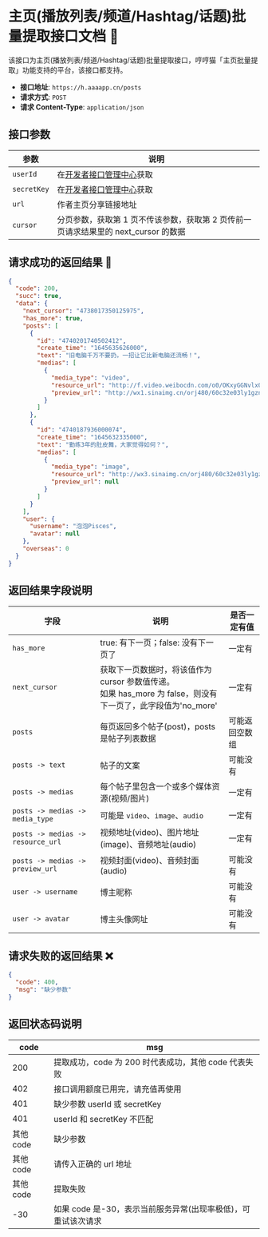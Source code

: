 # 主页(播放列表/频道/Hashtag/话题)批量提取接口文档 📄

该接口为主页(播放列表/频道/Hashtag/话题)批量提取接口，哼哼猫「主页批量提取」功能支持的平台，该接口都支持。

- **接口地址**: `https://h.aaaapp.cn/posts`
- **请求方式**: `POST`
- **请求 Content-Type**: `application/json`

## 接口参数

| 参数        | 说明                                                                                |
| ----------- | ----------------------------------------------------------------------------------- |
| `userId`    | 在[开发者接口管理中心](https://www.henghengmao.com/user/developer)获取              |
| `secretKey` | 在[开发者接口管理中心](https://www.henghengmao.com/user/developer)获取              |
| `url`       | 作者主页分享链接地址                                                                |
| `cursor`    | 分页参数，获取第 1 页不传该参数，获取第 2 页传前一页请求结果里的 next_cursor 的数据 |

## 请求成功的返回结果 🎉

```json
{
  "code": 200,
  "succ": true,
  "data": {
    "next_cursor": "4738017350125975",
    "has_more": true,
    "posts": [
      {
        "id": "4740201740502412",
        "create_time": "1645635626000",
        "text": "旧电脑千万不要扔，一招让它比新电脑还流畅！",
        "medias": [
          {
            "media_type": "video",
            "resource_url": "http://f.video.weibocdn.com/o0/OKxyGGNvlx07TZHhMZlC01041200jdfp0E010.mp4?label=mp4_720p&template=720x1056.24.0&ori=0&ps=1CwnkDw1GXwCQx&Expires=1645685774&ssig=reKoohgbtK&KID=unistore,video",
            "preview_url": "http://wx1.sinaimg.cn/orj480/60c32e03ly1gznxqvfvs5j20k00qpad8.jpg"
          }
        ]
      },
      {
        "id": "4740187936000074",
        "create_time": "1645632335000",
        "text": "勤练3年的肚皮舞，大家觉得如何？",
        "medias": [
          {
            "media_type": "image",
            "resource_url": "http://wx3.sinaimg.cn/orj480/60c32e03ly1gznw662vcxj20k00sw75q.jpg",
            "preview_url": null
          }
        ]
      }
    ],
    "user": {
      "username": "泡泡Pisces",
      "avatar": null
    },
    "overseas": 0
  }
}
```

## 返回结果字段说明

| 字段                              | 说明                                                                                                            | 是否一定有值   |
| --------------------------------- | --------------------------------------------------------------------------------------------------------------- | -------------- |
| `has_more`                        | true: 有下一页；false: 没有下一页了                                                                             | 一定有         |
| `next_cursor`                     | 获取下一页数据时，将该值作为 cursor 参数值传递。<br>如果 has_more 为 false，则没有下一页了，此字段值为'no_more' | 一定有         |
| `posts`                           | 每页返回多个帖子(post)，posts 是帖子列表数据                                                                    | 可能返回空数组 |
| `posts -> text`                   | 帖子的文案                                                                                                      | 可能没有       |
| `posts -> medias`                 | 每个帖子里包含一个或多个媒体资源(视频/图片)                                                                     | 一定有         |
| `posts -> medias -> media_type`   | 可能是 `video`、`image`、`audio`                                                                                | 一定有         |
| `posts -> medias -> resource_url` | 视频地址(video)、图片地址(image)、音频地址(audio)                                                               | 一定有         |
| `posts -> medias -> preview_url`  | 视频封面(video)、音频封面(audio)                                                                                | 可能没有       |
| `user -> username`                | 博主昵称                                                                                                        | 可能没有       |
| `user -> avatar`                  | 博主头像网址                                                                                                    | 可能没有       |

## 请求失败的返回结果 ❌

```json
{
  "code": 400,
  "msg": "缺少参数"
}
```

## 返回状态码说明

| code      | msg                                                           |
| --------- | ------------------------------------------------------------- |
| 200       | 提取成功，code 为 200 时代表成功，其他 code 代表失败          |
| 402       | 接口调用额度已用完，请充值再使用                              |
| 401       | 缺少参数 userId 或 secretKey                                  |
| 401       | userId 和 secretKey 不匹配                                    |
| 其他 code | 缺少参数                                                      |
| 其他 code | 请传入正确的 url 地址                                         |
| 其他 code | 提取失败                                                      |
| -30       | 如果 code 是-30，表示当前服务异常(出现率极低)，可重试该次请求 |

